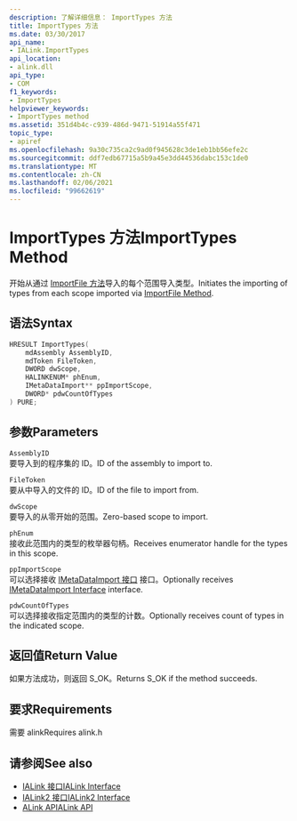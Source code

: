 ```yaml
---
description: 了解详细信息： ImportTypes 方法
title: ImportTypes 方法
ms.date: 03/30/2017
api_name:
- IALink.ImportTypes
api_location:
- alink.dll
api_type:
- COM
f1_keywords:
- ImportTypes
helpviewer_keywords:
- ImportTypes method
ms.assetid: 351d4b4c-c939-486d-9471-51914a55f471
topic_type:
- apiref
ms.openlocfilehash: 9a30c735ca2c9ad0f945628c3de1eb1bb56efe2c
ms.sourcegitcommit: ddf7edb67715a5b9a45e3dd44536dabc153c1de0
ms.translationtype: MT
ms.contentlocale: zh-CN
ms.lasthandoff: 02/06/2021
ms.locfileid: "99662619"
---
```

# <a name="importtypes-method"></a><span data-ttu-id="cc843-103">ImportTypes 方法</span><span class="sxs-lookup"><span data-stu-id="cc843-103">ImportTypes Method</span></span>

<span data-ttu-id="cc843-104">开始从通过 [ImportFile 方法](importfile-method.md)导入的每个范围导入类型。</span><span class="sxs-lookup"><span data-stu-id="cc843-104">Initiates the importing of types from each scope imported via [ImportFile Method](importfile-method.md).</span></span>  
  
## <a name="syntax"></a><span data-ttu-id="cc843-105">语法</span><span class="sxs-lookup"><span data-stu-id="cc843-105">Syntax</span></span>  
  
```cpp  
HRESULT ImportTypes(  
    mdAssembly AssemblyID,  
    mdToken FileToken,  
    DWORD dwScope,  
    HALINKENUM* phEnum,  
    IMetaDataImport** ppImportScope,  
    DWORD* pdwCountOfTypes  
) PURE;  
```  
  
## <a name="parameters"></a><span data-ttu-id="cc843-106">参数</span><span class="sxs-lookup"><span data-stu-id="cc843-106">Parameters</span></span>  

 `AssemblyID`  
 <span data-ttu-id="cc843-107">要导入到的程序集的 ID。</span><span class="sxs-lookup"><span data-stu-id="cc843-107">ID of the assembly to import to.</span></span>  
  
 `FileToken`  
 <span data-ttu-id="cc843-108">要从中导入的文件的 ID。</span><span class="sxs-lookup"><span data-stu-id="cc843-108">ID of the file to import from.</span></span>  
  
 `dwScope`  
 <span data-ttu-id="cc843-109">要导入的从零开始的范围。</span><span class="sxs-lookup"><span data-stu-id="cc843-109">Zero-based scope to import.</span></span>  
  
 `phEnum`  
 <span data-ttu-id="cc843-110">接收此范围内的类型的枚举器句柄。</span><span class="sxs-lookup"><span data-stu-id="cc843-110">Receives enumerator handle for the types in this scope.</span></span>  
  
 `ppImportScope`  
 <span data-ttu-id="cc843-111">可以选择接收 [IMetaDataImport 接口](../metadata/imetadataimport-interface.md) 接口。</span><span class="sxs-lookup"><span data-stu-id="cc843-111">Optionally receives [IMetaDataImport Interface](../metadata/imetadataimport-interface.md) interface.</span></span>  
  
 `pdwCountOfTypes`  
 <span data-ttu-id="cc843-112">可以选择接收指定范围内的类型的计数。</span><span class="sxs-lookup"><span data-stu-id="cc843-112">Optionally receives count of types in the indicated scope.</span></span>  
  
## <a name="return-value"></a><span data-ttu-id="cc843-113">返回值</span><span class="sxs-lookup"><span data-stu-id="cc843-113">Return Value</span></span>  

 <span data-ttu-id="cc843-114">如果方法成功，则返回 S_OK。</span><span class="sxs-lookup"><span data-stu-id="cc843-114">Returns S_OK if the method succeeds.</span></span>  
  
## <a name="requirements"></a><span data-ttu-id="cc843-115">要求</span><span class="sxs-lookup"><span data-stu-id="cc843-115">Requirements</span></span>  

 <span data-ttu-id="cc843-116">需要 alink</span><span class="sxs-lookup"><span data-stu-id="cc843-116">Requires alink.h</span></span>  
  
## <a name="see-also"></a><span data-ttu-id="cc843-117">请参阅</span><span class="sxs-lookup"><span data-stu-id="cc843-117">See also</span></span>

- [<span data-ttu-id="cc843-118">IALink 接口</span><span class="sxs-lookup"><span data-stu-id="cc843-118">IALink Interface</span></span>](ialink-interface.md)
- [<span data-ttu-id="cc843-119">IALink2 接口</span><span class="sxs-lookup"><span data-stu-id="cc843-119">IALink2 Interface</span></span>](ialink2-interface.md)
- [<span data-ttu-id="cc843-120">ALink API</span><span class="sxs-lookup"><span data-stu-id="cc843-120">ALink API</span></span>](index.md)
